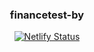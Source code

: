<h3 align="center">financetest-by</h3>
<p align="center">
 <a href="https://app.netlify.com/sites/financetest-by/deploys" title="Netlify">
    <img alt="Netlify Status" src="https://api.netlify.com/api/v1/badges/0b970c7b-d015-4cad-bdc1-c7e76e11f371/deploy-status" />
  </a>
</p>
